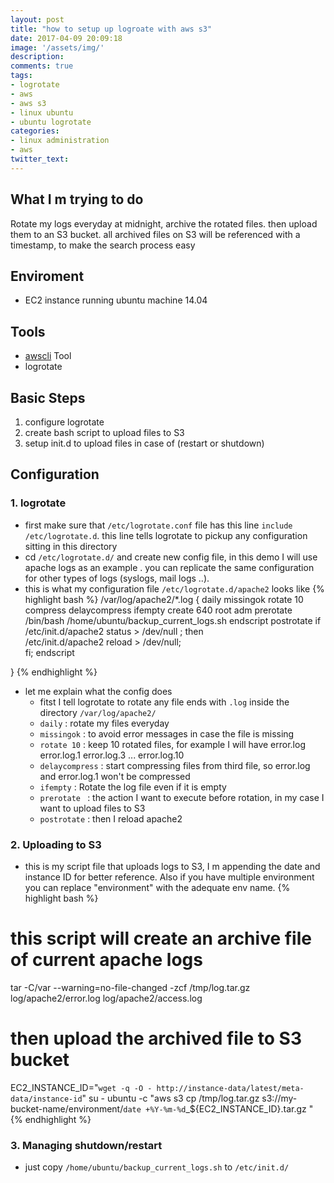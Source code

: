 ```yaml
---
layout: post
title: "how to setup up logroate with aws s3"
date: 2017-04-09 20:09:18
image: '/assets/img/'
description:
comments: true
tags:
- logrotate
- aws
- aws s3
- linux ubuntu
- ubuntu logrotate 
categories:
- linux administration
- aws
twitter_text:
---
```


## What I m trying to do

Rotate my logs everyday at midnight, archive the rotated files. then upload them to an S3 bucket.
all archived files on S3 will be referenced with a timestamp, to make the search process easy

## Enviroment 
- EC2 instance running ubuntu machine 14.04

## Tools 
- [awscli](http://docs.aws.amazon.com/cli/latest/userguide/installing.html) Tool
- logrotate 

## Basic Steps
1. configure logrotate 
2. create bash script to upload files to S3
3. setup init.d to upload files in case of (restart or shutdown)

## Configuration

### 1. logrotate

- first make sure that `/etc/logrotate.conf` file has this line `include /etc/logrotate.d`. 
this line tells logrotate to pickup any configuration sitting in this directory
- cd `/etc/logrotate.d/` and create new config file, in this demo I will use apache logs as an example . you can replicate the same configuration for other types of logs (syslogs, mail logs ..).
- this is what my configuration file `/etc/logrotate.d/apache2` looks like
{% highlight bash %}
/var/log/apache2/*.log {
        daily
        missingok
        rotate 10
        compress
        delaycompress
        ifempty
        create 640 root adm
        prerotate
               /bin/bash /home/ubuntu/backup_current_logs.sh
        endscript
        postrotate
                if /etc/init.d/apache2 status > /dev/null ; then \
                    /etc/init.d/apache2 reload > /dev/null; \
                fi;
        endscript

}
{% endhighlight %}
- let me explain what the config does
    - fitst I tell logrotate to rotate any file ends with `.log` inside the directory `/var/log/apache2/`
    - `daily` : rotate my files everyday 
    - `missingok` : to avoid error messages in case the file is missing
    - `rotate 10` : keep 10 rotated files, for example I will have error.log error.log.1 error.log.3 ... error.log.10
    - `delaycompress` : start compressing files from third file, so error.log and error.log.1 won't be compressed
    - `ifempty` :  Rotate the log file even if it is empty
    - `prerotate ` : the action I want to execute before rotation, in my case I want to upload files to S3
    - `postrotate` : then I reload apache2

### 2. Uploading to S3 

- this is my script file that uploads logs to S3, I m appending the date and instance ID for better reference.
Also if you have multiple environment you can replace "environment" with the adequate env name. 
{% highlight bash %}
# this script will create an archive file of current apache logs
tar -C/var --warning=no-file-changed  -zcf /tmp/log.tar.gz log/apache2/error.log log/apache2/access.log

# then upload the archived file to S3 bucket
EC2_INSTANCE_ID="`wget -q -O - http://instance-data/latest/meta-data/instance-id`"
su - ubuntu -c "aws s3 cp /tmp/log.tar.gz s3://my-bucket-name/environment/`date +%Y-%m-%d`_${EC2_INSTANCE_ID}.tar.gz "
{% endhighlight %}

### 3. Managing shutdown/restart
- just copy `/home/ubuntu/backup_current_logs.sh` to `/etc/init.d/`